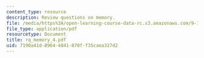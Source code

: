 ```yaml
---
content_type: resource
description: Review questions on memory.
file: /media/https%3A/open-learning-course-data-rc.s3.amazonaws.com/9-10-cognitive-neuroscience-spring-2006/7190a41d89644841870ff35caea327d2_rq_memory_4.pdf
file_type: application/pdf
resourcetype: Document
title: rq_memory_4.pdf
uid: 7190a41d-8964-4841-870f-f35caea327d2
---
```

